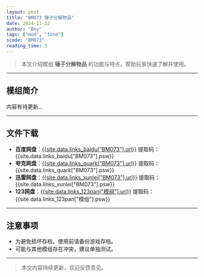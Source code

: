 ```yaml
---
layout: post
title: "BM073 锤子分解物品"
date: 2024-11-22
author: "Bny"
tags: ["mod", "tune"]
scode: "BM073"
reading_time: 5
---
```


> 本文介绍模组 **锤子分解物品** 的功能与特点，帮助玩家快速了解并使用。

---

## 模组简介

内容有待更新...

---

## 文件下载
- **百度网盘**：[{{site.data.links_baidu["BM073"].url}}]({{site.data.links_baidu["BM073"].url}}) 提取码：{{site.data.links_baidu["BM073"].psw}}
- **夸克网盘**：[{{site.data.links_quark["BM073"].url}}]({{site.data.links_quark["BM073"].url}}) 提取码：{{site.data.links_quark["BM073"].psw}}
- **迅雷网盘**：[{{site.data.links_xunlei["BM073"].url}}]({{site.data.links_xunlei["BM073"].url}}) 提取码：{{site.data.links_xunlei["BM073"].psw}}
- **123网盘**：[{{site.data.links_123pan["模组"].url}}]({{site.data.links_123pan["模组"].url}}) 提取码：{{site.data.links_123pan["模组"].psw}}

---

## 注意事项
- 为避免损坏存档，使用前请备份游戏存档。
- 可能与其他模组存在冲突，建议单独测试。

---

> 本文内容持续更新，欢迎反馈意见。
